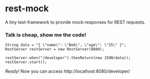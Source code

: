 rest-mock
=========

A tiny test-framework to provide mock-responses for REST requests.
<br />



### Talk is cheap, show me the code!


  `String data = "{ \"name\": \"Bob\", \"age\": \"25\" }";`<br />
  `RestServer restServer = new RestServer(8080);`
  
  `restServer.when("/developer").thenReturn(new JSON(data));`<br />
  `restServer.start();`


*Ready!* 
Now you can access http://localhost:8080/developer/